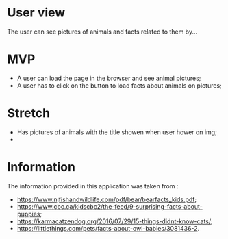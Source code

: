 # User view

The user can see pictures of animals and facts related to them by...

# MVP
- A user can load the page in the browser and see animal pictures;
- A user has to click on the button to load facts about animals on pictures;

# Stretch
- Has pictures of animals with the title showen when user hower on img;
- 

# Information

The information provided in this application was taken from :
- https://www.njfishandwildlife.com/pdf/bear/bearfacts_kids.pdf;
- https://www.cbc.ca/kidscbc2/the-feed/9-surprising-facts-about-puppies;
- https://karmacatzendog.org/2016/07/29/15-things-didnt-know-cats/;
- https://littlethings.com/pets/facts-about-owl-babies/3081436-2.
